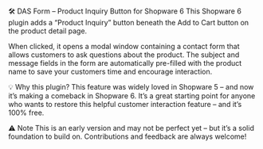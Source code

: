 🛠️ DAS Form – Product Inquiry Button for Shopware 6
This Shopware 6 plugin adds a “Product Inquiry” button beneath the Add to Cart button on the product detail page.

When clicked, it opens a modal window containing a contact form that allows customers to ask questions about the product.
The subject and message fields in the form are automatically pre-filled with the product name to save your customers time and encourage interaction.

💡 Why this plugin?
This feature was widely loved in Shopware 5 – and now it’s making a comeback in Shopware 6.
It’s a great starting point for anyone who wants to restore this helpful customer interaction feature – and it’s 100% free.

⚠️ Note
This is an early version and may not be perfect yet – but it’s a solid foundation to build on. Contributions and feedback are always welcome!

